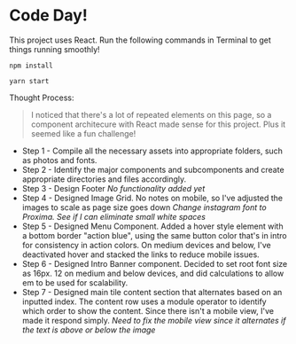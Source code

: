 # Code Day!


This project uses React. Run the following commands in Terminal to get things running smoothly!

```
npm install

yarn start
```

Thought Process:
  > I noticed that there's a lot of repeated elements on this page, so a component architecure with React made sense for this project. Plus it seemed like a fun challenge!
  - Step 1 - Compile all the necessary assets into appropriate folders, such as photos and fonts.
  - Step 2 - Identify the major components and subcomponents and create appropriate directories and files accordingly.
  - Step 3 - Design Footer *No functionality added yet*
  - Step 4 - Designed Image Grid. No notes on mobile, so I've adjusted the images to scale as page size goes down *Change instagram font to Proxima. See if I can eliminate small white spaces*
  - Step 5 - Designed Menu Component. Added a hover style element with a bottom border "action blue", using the same button color that's in intro for consistency in action colors. On medium devices and below, I've deactivated hover and stacked the links to reduce mobile issues.
  - Step 6 - Designed Intro Banner component. Decided to set root font size as 16px. 12 on medium and below devices, and did calculations to allow em to be used for scalability.
  - Step 7 - Designed main tile content section that alternates based on an inputted index. The content row uses a module operator to identify which order to show the content. Since there isn't a mobile view, I've made it respond simply. *Need to fix the mobile view since it alternates if the text is above or below the image*